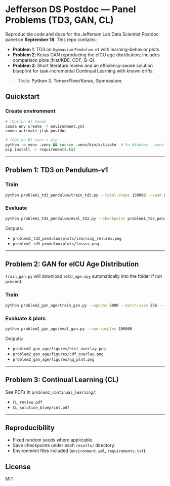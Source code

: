 # Jefferson DS Postdoc — Panel Problems (TD3, GAN, CL)

Reproducible code and docs for the Jefferson Lab Data Scientist Postdoc panel on **September 18**.
This repo contains:
- **Problem 1**: TD3 on `Gymnasium` `Pendulum-v1` with learning-behavior plots.
- **Problem 2**: Keras GAN reproducing the eICU age distribution; includes comparison plots (hist/KDE, CDF, Q–Q).
- **Problem 3**: Short literature review and an efficiency-aware solution blueprint for task-incremental Continual Learning with known drifts.

> Tools: **Python 3**, **TensorFlow/Keras**, **Gymnasium**.

## Quickstart

### Create environment
```bash
# (Option A) Conda
conda env create -f environment.yml
conda activate jlab-postdoc

# (Option B) venv + pip
python -m venv .venv && source .venv/bin/activate  # On Windows: .venv\Scripts\activate
pip install -r requirements.txt
```

---

## Problem 1: TD3 on Pendulum-v1

### Train
```bash
python problem1_td3_pendulum/train_td3.py --total-steps 150000 --seed 0 --log-every 1000
```

### Evaluate
```bash
python problem1_td3_pendulum/eval_td3.py --checkpoint problem1_td3_pendulum/results/td3_actor.keras
```

Outputs:
- `problem1_td3_pendulum/plots/learning_returns.png`
- `problem1_td3_pendulum/plots/losses.png`

---

## Problem 2: GAN for eICU Age Distribution

`train_gan.py` will download `eICU_age.npy` automatically into the folder if not present.

### Train
```bash
python problem2_gan_age/train_gan.py --epochs 2000 --batch-size 256 --latent-dim 64
```

### Evaluate & plots
```bash
python problem2_gan_age/eval_gan.py --num-samples 100000
```
Outputs:
- `problem2_gan_age/figures/hist_overlay.png`
- `problem2_gan_age/figures/cdf_overlay.png`
- `problem2_gan_age/figures/qq_plot.png`

---

## Problem 3: Continual Learning (CL)

See PDFs in `problem3_continual_learning/`:
- `CL_review.pdf`
- `CL_solution_blueprint.pdf`

---

## Reproducibility

- Fixed random seeds where applicable.
- Save checkpoints under each `results/` directory.
- Environment files included (`environment.yml`, `requirements.txt`).

## License
MIT
